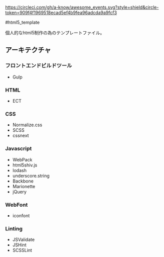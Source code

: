 https://circleci.com/gh/a-know/awesome_events.svg?style=shield&circle-token=909f4f1969518ecad5ef4b9fea96adcda9a9fcf3

#html5_template

個人的なhtml5制作の為のテンプレートファイル。

## アーキテクチャ
### フロントエンドビルドツール
*   Gulp

### HTML
*   ECT

### CSS
*   Normalize.css
*   SCSS
*   cssnext

### Javascript
*   WebPack
*   html5shiv.js
*   lodash
*   underscore.string
*   Backbone
*   Marionette
*   jQuery

### WebFont
*   iconfont

### Linting
*   JSValidate
*   JSHint
*   SCSSLint